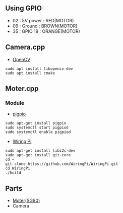 ## Using GPIO
- 02 : 5V power : RED(MOTOR)
- 09 : Ground : BROWN(MOTOR)
- 35 : GPIO 19 : ORANGE(MOTOR)

## Camera.cpp
- [OpenCV](https://opencv.org/)
```
sudo apt install libopencv-dev
sudo apt install cmake
```

## Moter.cpp
### Module
- [pigpio](https://qiita.com/fujita06/items/ca265fd4aa8f9474d966)
```
sudo apt-get install pigpio
sudo systemctl start pigpiod
sudo systemctl enable pigpiod
```

- [Wiring Pi](https://github.com/WiringPi/WiringPi.git)
```
sudo apt-get install libi2c-dev
sudo apt-get install git-core
cd ~
git clone https://github.com/WiringPi/WiringPi.git
cd WiringPi
./build
```

## Parts
- [Moter(SG90)](https://servodatabase.com/servo/towerpro/sg90)
- Camera

